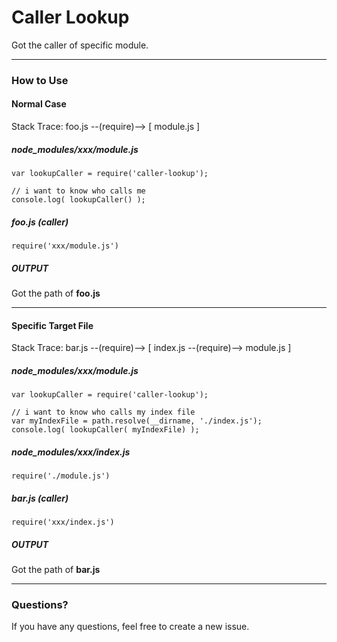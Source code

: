 Caller Lookup
=============
Got the caller of specific module.

---
### How to Use

#### Normal Case

Stack Trace: foo.js --(require)--> [ module.js ]

##### node_modules/xxx/module.js
    var lookupCaller = require('caller-lookup');
    
    // i want to know who calls me
    console.log( lookupCaller() ); 
    
    
##### foo.js (caller)
    require('xxx/module.js')

##### OUTPUT
Got the path of **foo.js**

---

#### Specific Target File

Stack Trace: bar.js --(require)--> [ index.js --(require)--> module.js ]

##### node_modules/xxx/module.js
    var lookupCaller = require('caller-lookup'); 
    
    // i want to know who calls my index file
    var myIndexFile = path.resolve(__dirname, './index.js');
    console.log( lookupCaller( myIndexFile) ); 

##### node_modules/xxx/index.js
    require('./module.js')    
    
##### bar.js (caller)
    require('xxx/index.js')

##### OUTPUT    
Got the path of **bar.js**


---
### Questions?

If you have any questions, feel free to create a new issue.
